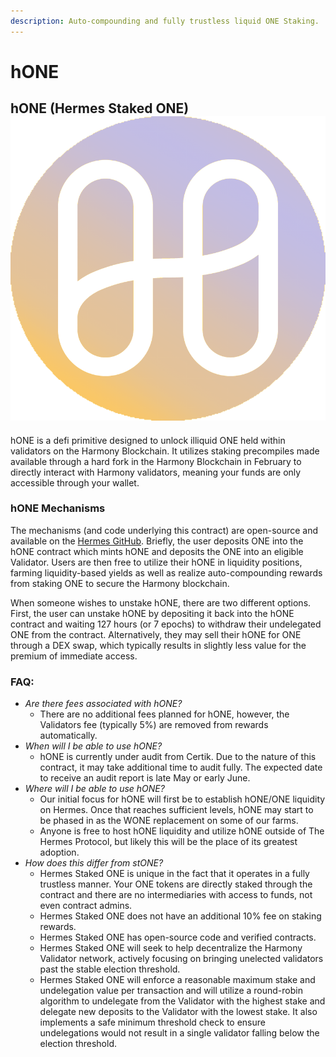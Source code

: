 ```yaml
---
description: Auto-compounding and fully trustless liquid ONE Staking.
---
```


# hONE

## hONE (Hermes Staked ONE)<img src="../.gitbook/assets/Hermes Staked ONE.png" alt="" data-size="line">

hONE is a defi primitive designed to unlock illiquid ONE held within validators on the Harmony Blockchain. It utilizes staking precompiles made available through a hard fork in the Harmony Blockchain in February to directly interact with Harmony validators, meaning your funds are only accessible through your wallet. &#x20;

### hONE Mechanisms

The mechanisms (and code underlying this contract) are open-source and available on the [Hermes GitHub](https://github.com/Hermes-defi/hermes-hone-multi). Briefly, the user deposits ONE into the hONE contract which mints hONE and deposits the ONE into an eligible Validator. Users are then free to utilize their hONE in liquidity positions, farming liquidity-based yields as well as realize auto-compounding rewards from staking ONE to secure the Harmony blockchain.

When someone wishes to unstake hONE, there are two different options. First, the user can unstake hONE by depositing it back into the hONE contract and waiting 127 hours (or 7 epochs) to withdraw their undelegated ONE from the contract. Alternatively, they may sell their hONE for ONE through a DEX swap, which typically results in slightly less value for the premium of immediate access.&#x20;

### FAQ:

* _Are there fees associated with hONE?_
  * There are no additional fees planned for hONE, however, the Validators fee (typically 5%) are removed from rewards automatically.
* _When will I be able to use hONE?_
  * hONE is currently under audit from Certik. Due to the nature of this contract, it may take additional time to audit fully. The expected date to receive an audit report is late May or early June.
* _Where will I be able to use hONE?_
  * Our initial focus for hONE will first be to establish hONE/ONE liquidity on Hermes. Once that reaches sufficient levels, hONE may start to be phased in as the WONE replacement on some of our farms.
  * Anyone is free to host hONE liquidity and utilize hONE outside of The Hermes Protocol, but likely this will be the place of its greatest adoption.
* _How does this differ from stONE?_
  * Hermes Staked ONE is unique in the fact that it operates in a fully trustless manner. Your ONE tokens are directly staked through the contract and there are no intermediaries with access to funds, not even contract admins.
  * Hermes Staked ONE does not have an additional 10% fee on staking rewards.
  * Hermes Staked ONE has open-source code and verified contracts.
  * Hermes Staked ONE will seek to help decentralize the Harmony Validator network, actively focusing on bringing unelected validators past the stable election threshold.
  * Hermes Staked ONE will enforce a reasonable maximum stake and undelegation value per transaction and will utilize a round-robin algorithm to undelegate from the Validator with the highest stake and delegate new deposits to the Validator with the lowest stake. It also implements a safe minimum threshold check to ensure undelegations would not result in a single validator falling below the election threshold.

